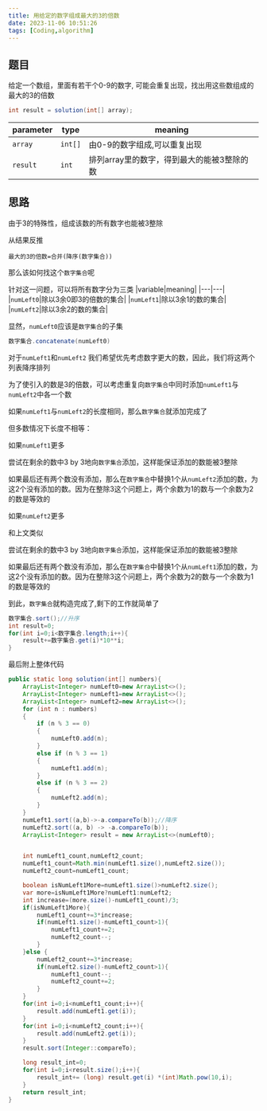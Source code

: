 ```yaml
---
title: 用给定的数字组成最大的3的倍数
date: 2023-11-06 10:51:26
tags: [Coding,algorithm]
---
```


## 题目

给定一个数组，里面有若干个0-9的数字, 可能会重复出现，找出用这些数组成的最大的3的倍数

```java
int result = solution(int[] array);
```
|parameter|type|meaning|
|---|---|---|
|`array`|`int[]`|由0-9的数字组成,可以重复出现|
|`result`|`int`| 排列array里的数字，得到最大的能被3整除的数|

## 思路

由于3的特殊性，组成该数的所有数字也能被3整除

从结果反推

```
最大的3的倍数=合并(降序(数字集合))
```


那么该如何找这个`数字集合`呢


针对这一问题，可以将所有数字分为三类
|variable|meaning|
|---|---|
|`numLeft0`|除以3余0即3的倍数的集合|
|`numLeft1`|除以3余1的数的集合|
|`numLeft2`|除以3余2的数的集合|

显然，`numLeft0`应该是`数字集合`的子集
```java
数字集合.concatenate(numLeft0)
```
对于`numLeft1`和`numLeft2`
我们希望优先考虑数字更大的数，因此，我们将这两个列表降序排列

为了使引入的数是3的倍数，可以考虑重复向`数字集合`中同时添加`numLeft1`与`numLeft2`中各一个数

如果`numLeft1`与`numLeft2`的长度相同，那么`数字集合`就添加完成了

但多数情况下长度不相等：
    
如果`numLeft1`更多

尝试在剩余的数中3 by 3地向`数字集合`添加，这样能保证添加的数能被3整除

如果最后还有两个数没有添加，那么在`数字集合`中替换1个从`numLeft2`添加的数，为这2个没有添加的数。因为在整除3这个问题上，两个余数为1的数与一个余数为2的数是等效的

如果`numLeft2`更多

和上文类似

尝试在剩余的数中3 by 3地向`数字集合`添加，这样能保证添加的数能被3整除

如果最后还有两个数没有添加，那么在`数字集合`中替换1个从`numLeft1`添加的数，为这2个没有添加的数。因为在整除3这个问题上，两个余数为2的数与一个余数为1的数是等效的

到此，`数字集合`就构造完成了,剩下的工作就简单了

```java
数字集合.sort();//升序
int result=0;
for(int i=0;i<数字集合.length;i++){
    result+=数字集合.get(i)*10**i;
}
```

最后附上整体代码
```java
public static long solution(int[] numbers){
    ArrayList<Integer> numLeft0=new ArrayList<>();
    ArrayList<Integer> numLeft1=new ArrayList<>();
    ArrayList<Integer> numLeft2=new ArrayList<>();
    for (int n : numbers)
    {
        if (n % 3 == 0)
        {
            numLeft0.add(n);
        }
        else if (n % 3 == 1)
        {
            numLeft1.add(n);
        }
        else if (n % 3 == 2)
        {
            numLeft2.add(n);
        }
    }
    numLeft1.sort((a,b)->-a.compareTo(b));//降序
    numLeft2.sort((a, b) -> -a.compareTo(b));
    ArrayList<Integer> result = new ArrayList<>(numLeft0);


    int numLeft1_count,numLeft2_count;
    numLeft1_count=Math.min(numLeft1.size(),numLeft2.size());
    numLeft2_count=numLeft1_count;

    boolean isNumLeft1More=numLeft1.size()>numLeft2.size();
    var more=isNumLeft1More?numLeft1:numLeft2;
    int increase=(more.size()-numLeft1_count)/3;
    if(isNumLeft1More){
        numLeft1_count+=3*increase;
        if(numLeft1.size()-numLeft1_count>1){
            numLeft1_count+=2;
            numLeft2_count--;
        }
    }else {
        numLeft2_count+=3*increase;
        if(numLeft2.size()-numLeft2_count>1){
            numLeft1_count--;
            numLeft2_count+=2;
        }
    }
    for(int i=0;i<numLeft1_count;i++){
        result.add(numLeft1.get(i));
    }
    for(int i=0;i<numLeft2_count;i++){
        result.add(numLeft2.get(i));
    }
    result.sort(Integer::compareTo);

    long result_int=0;
    for(int i=0;i<result.size();i++){
        result_int+= (long) result.get(i) *(int)Math.pow(10,i);
    }
    return result_int;
}

```

